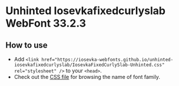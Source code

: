 # Unhinted Iosevkafixedcurlyslab WebFont 33.2.3

## How to use

- Add `<link href="https://iosevka-webfonts.github.io/unhinted-iosevkafixedcurlyslab/IosevkaFixedCurlySlab-Unhinted.css" rel="stylesheet" />` to your `<head>`.
- Check out the [CSS file](./IosevkaFixedCurlySlab-Unhinted.css) for browsing the name of font family.
